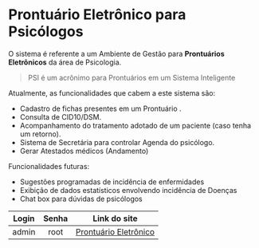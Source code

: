 # Prontuário Eletrônico para Psicólogos
O sistema é referente a um Ambiente de Gestão para **Prontuários Eletrônicos** da área de Psicologia.
> PSI é um acrônimo para Prontuários em um Sistema Inteligente

Atualmente, as funcionalidades que cabem a este sistema são: <br/>
* Cadastro de fichas presentes em um Prontuário .
* Consulta de CID10/DSM.
* Acompanhamento do tratamento adotado de um paciente (caso tenha um retorno).
* Sistema de Secretária para controlar Agenda do psicólogo.
* Gerar Atestados médicos (Andamento)

Funcionalidades futuras: <br/>
* Sugestões programadas de incidência de enfermidades 
* Exibição de dados estatísticos envolvendo incidência de Doenças
* Chat box para dúvidas de psicólogos


| Login | Senha | Link do site |
|----------|:-------------:| :----------------------:|
| admin | root | [Prontuário Eletrônico](http://psiprontuarios.epizy.com/)|



